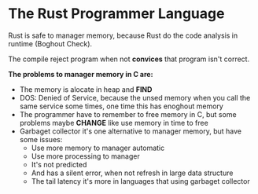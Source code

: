 # The Rust Programmer Language

Rust is safe to manager memory, because Rust do the code analysis in runtime (Boghout Check).

The compile reject program when not __convices__ that program isn't correct.

__The problems to manager memory in C are:__

- The memory is alocate in heap and __FIND__
- DOS: Denied of Service, because the unsed memory when you call the same service some times, one time this has enoghout memory
- The programmer have to remember to free memory in C, but some problems maybe __CHANGE__ like use memory in time to free
- Garbaget collector it's one alternative to manager memory, but have some issues:
    - Use more memory to manager automatic
    - Use more processing to manager
    - It's not predicted
    - And has a silent error, when not refresh in large data structure
    - The tail latency it's more in languages that using garbaget collector

